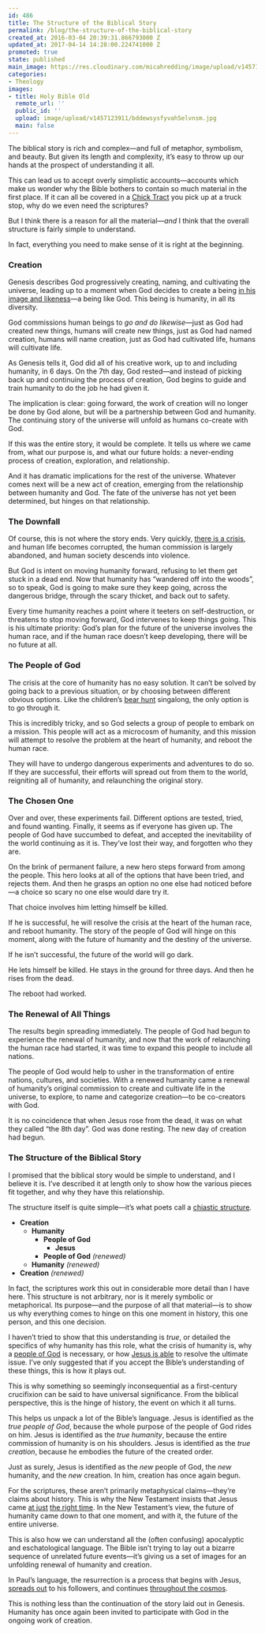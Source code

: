 ```yaml
---
id: 486
title: The Structure of the Biblical Story
permalink: /blog/the-structure-of-the-biblical-story
created_at: 2016-03-04 20:39:31.866793000 Z
updated_at: 2017-04-14 14:28:00.224741000 Z
promoted: true
state: published
main_image: https://res.cloudinary.com/micahredding/image/upload/v1457123911/bddewsysfyvah5elvnsm.jpg
categories:
- Theology
images:
- title: Holy Bible Old
  remote_url: ''
  public_id: ''
  upload: image/upload/v1457123911/bddewsysfyvah5elvnsm.jpg
  main: false
---
```

The biblical story is rich and complex—and full of metaphor, symbolism, and beauty. But given its length and complexity, it’s easy to throw up our hands at the prospect of understanding it all.

This can lead us to accept overly simplistic accounts—accounts which make us wonder why the Bible bothers to contain so much material in the first place. If it can all be covered in a [Chick Tract](http://www.chick.com/reading/tracts/0001/0001_01.asp) you pick up at a truck stop, why do we even need the scriptures?

But I think there is a reason for all the material—*and* I think that the overall structure is fairly simple to understand.

In fact, everything you need to make sense of it is right at the beginning.

### Creation

Genesis describes God progressively creating, naming, and cultivating the universe, leading up to a moment when God decides to create a being [in his image and likeness](http://micahredding.com/blog/2012/04/28/image-god)—a being like God. This being is humanity, in all its diversity.

God commissions human beings to *go and do likewise*—just as God had created new things, humans will create new things, just as God had named creation, humans will name creation, just as God had cultivated life, humans will cultivate life.

As Genesis tells it, God did all of his creative work, up to and including humanity, in 6 days. On the 7th day, God rested—and instead of picking back up and continuing the process of creation, God begins to guide and train humanity to do the job he had given it.

The implication is clear: going forward, the work of creation will no longer be done by God alone, but will be a partnership between God and humanity. The continuing story of the universe will unfold as humans co-create with God.

If this was the entire story, it would be complete. It tells us where we came from, what our purpose is, and what our future holds: a never-ending process of creation, exploration, and relationship.

And it has dramatic implications for the rest of the universe. Whatever comes next will be a new act of creation, emerging from the relationship between humanity and God. The fate of the universe has not yet been determined, but hinges on that relationship.

### The Downfall

Of course, this is not where the story ends. Very quickly, [there is a crisis](http://micahredding.com/blog/2012/03/06/why-are-humans-evil), and human life becomes corrupted, the human commission is largely abandoned, and human society descends into violence.

But God is intent on moving humanity forward, refusing to let them get stuck in a dead end. Now that humanity has “wandered off into the woods”, so to speak, God is going to make sure they keep going, across the dangerous bridge, through the scary thicket, and back out to safety. 

Every time humanity reaches a point where it teeters on self-destruction, or threatens to stop moving forward, God intervenes to keep things going. This is his ultimate priority: God’s plan for the future of the universe involves the human race, and if the human race doesn’t keep developing, there will be no future at all.

### The People of God

The crisis at the core of humanity has no easy solution. It can’t be solved by going back to a previous situation, or by choosing between different obvious options. Like the children’s [bear hunt](http://www.funnysongsforkids.com/childrens-classics/were-going-on-a-bear-hunt) singalong, the only option is to go through it. 

This is incredibly tricky, and so God selects a group of people to embark on a mission. This people will act as a microcosm of humanity, and this mission will attempt to resolve the problem at the heart of humanity, and reboot the human race. 

They will have to undergo dangerous experiments and adventures to do so. If they are successful, their efforts will spread out from them to the world, reigniting all of humanity, and relaunching the original story.

### The Chosen One

Over and over, these experiments fail. Different options are tested, tried, and found wanting. Finally, it seems as if everyone has given up. The people of God have succumbed to defeat, and accepted the inevitability of the world continuing as it is. They’ve lost their way, and forgotten who they are.

On the brink of permanent failure, a new hero steps forward from among the people. This hero looks at all of the options that have been tried, and rejects them. And then he grasps an option no one else had noticed before—a choice so scary no one else would dare try it.

That choice involves him letting himself be killed. 

If he is successful, he will resolve the crisis at the heart of the human race, and reboot humanity. The story of the people of God will hinge on this moment, along with the future of humanity and the destiny of the universe.

If he isn’t successful, the future of the world will go dark.

He lets himself be killed. He stays in the ground for three days. And then he rises from the dead.

The reboot had worked.

### The Renewal of All Things

The results begin spreading immediately. The people of God had begun to experience the renewal of humanity, and now that the work of relaunching the human race had started, it was time to expand this people to include all nations.

The people of God would help to usher in the transformation of entire nations, cultures, and societies. With a renewed humanity came a renewal of humanity’s original commission to create and cultivate life in the universe, to explore, to name and categorize creation—to be co-creators with God.

It is no coincidence that when Jesus rose from the dead, it was on what they called “the 8th day”. God was done resting. The new day of creation had begun.

### The Structure of the Biblical Story

I promised that the biblical story would be simple to understand, and I believe it is. I’ve described it at length only to show how the various pieces fit together, and why they have this relationship. 

The structure itself is quite simple—it’s what poets call a [chiastic structure](https://en.wikipedia.org/wiki/Chiastic_structure).

* **Creation**
	* **Humanity**
		* **People of God**
			* **Jesus**
		* **People of God** *(renewed)*
	* **Humanity** *(renewed)*
* **Creation** *(renewed)*

In fact, the scriptures work this out in considerable more detail than I have here. This structure is not arbitrary, nor is it merely symbolic or metaphorical. Its purpose—and the purpose of all that material—is to show us why everything comes to hinge on this one moment in history, this one person, and this one decision. 

I haven’t tried to show that this understanding is *true*, or detailed the specifics of why humanity has this role, what the crisis of humanity is, why a [people of God](http://micahredding.com/blog/2012/03/12/ancient-israel-vs-blood-gods) is necessary, or how [Jesus is able](http://micahredding.com/blog/2012/04/02/jesus-insurgent) to resolve the ultimate issue. I’ve only suggested that if you accept the Bible’s understanding of these things, this is how it plays out.

This is why something so seemingly inconsequential as a first-century crucifixion can be said to have universal significance. From the biblical perspective, this is the hinge of history, the event on which it all turns.

This helps us unpack a lot of the Bible’s language. Jesus is identified as the *true people of God*, because the whole purpose of the people of God rides on him. Jesus is identified as the *true humanity*, because the entire commission of humanity is on his shoulders. Jesus is identified as the *true creation*, because he embodies the future of the created order.

Just as surely, Jesus is identified as the *new* people of God, the *new* humanity, and the *new* creation. In him, creation has once again begun.

For the scriptures, these aren’t primarily metaphysical claims—they’re claims about history. This is why the New Testament insists that Jesus came [at just](https://www.biblegateway.com/passage/?search=Romans+5:6&version=NIV) [the right time](https://www.biblegateway.com/passage/?search=Galatians+4%3A4&version=NIV). In the New Testament’s view, the future of humanity came down to that one moment, and with it, the future of the entire universe.

This is also how we can understand all the (often confusing) apocalyptic and eschatological language. The Bible isn’t trying to lay out a bizarre sequence of unrelated future events—it’s giving us a set of images for an unfolding renewal of humanity and creation. 

In Paul’s language, the resurrection is a process that begins with Jesus, [spreads out](https://www.biblegateway.com/passage/?search=1+corinthians+15%3A20-26&version=NIV) to his followers, and continues [throughout the cosmos](https://www.biblegateway.com/passage/?search=Romans+8%3A19-21&version=NIV).

This is nothing less than the continuation of the story laid out in Genesis. Humanity has once again been invited to participate with God in the ongoing work of creation.
